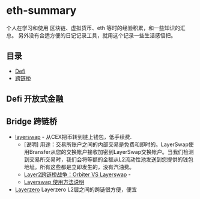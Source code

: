 # eth-summary
个人在学习和使用 区块链、虚拟货币、eth 等时的经验积累，和一些知识的汇总。
另外没有合适方便的日记记录工具，就用这个记录一些生活感悟把。 

## 目录

- [Defi](#Defi)
- [跨链桥](#Bridge)


## Defi 开放式金融


## Bridge 跨链桥

- [layerswap](https://layerswap.io/) - 从CEX把币转到链上钱包，低手续费.
    - [说明] 用途：交易所账户之间的内部交易是免费和即时的。LayerSwap使用Bransfer从您的交换帐户接收加密到LayerSwap交换帐户。当我们检测到交易所交易时，我们会将等额的金额从L2流动性池发送到您提供的钱包地址。所有这些都是立即发生的，没有汽油费。
	- [Layer2跨链桥战争：Orbiter VS Layerswap](https://www.panewslab.com/zh/articledetails/saje03tb.html) - 
    - [Layerswap 使用方法说明](https://jiamigou.gitbook.io/jiamigou/kong-tou-jiao-cheng/jia-mi-gou-kong-tou-ban-zhuan-di-28-pian-layer-2-ling-yu-layerswap-de-kong-tou-jiao-cheng) 
- [Layerzero](https://layerzero.network/) Layerzero L2层之间的跨链很方便，便宜